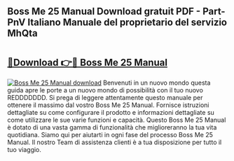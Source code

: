 ## Boss Me 25 Manual Download gratuit PDF - Part-PnV Italiano Manuale del proprietario del servizio MhQta

# <h2><a href="http://dfbgzhx.blite.top/?on=Boss+Me+25+Manual">🔗Download 👉🔴 Boss Me 25 Manual</a></h2>

[![Boss Me 25 Manual download](https://i.imgur.com/lujVjoI.png)](http://dfbgzhx.blite.top/?on=Boss+Me+25+Manual)
Benvenuti in un nuovo mondo questa guida apre le porte a un nuovo mondo di possibilità con il tuo nuovo REDDDDDDD. Si prega di leggere attentamente questo manuale per ottenere il massimo dal vostro Boss Me 25 Manual. Fornisce istruzioni dettagliate su come configurare il prodotto e informazioni dettagliate su come utilizzare le sue varie funzioni e capacità. Questo Boss Me 25 Manual è dotato di una vasta gamma di funzionalità che miglioreranno la tua vita quotidiana. Siamo qui per aiutarti in ogni fase del processo Boss Me 25 Manual. Il nostro Team di assistenza clienti è a tua disposizione per tutto il tuo viaggio.
